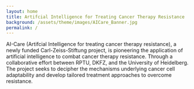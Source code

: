 ```yaml
---
layout: home
title: Artifcial Intelligence for Treating Cancer Therapy Resistance
background: /assets/theme/images/AICare_Banner.jpg
permalink: /
---
```


AI-Care (Artifcial Intelligence for treating cancer therapy resistance), a newly funded Carl-Zeiss-Stiftung project, is pioneering the application of artificial intelligence to combat cancer therapy resistance. Through a collaborative effort between RPTU, DKFZ, and the University of Heidelberg. The project seeks to decipher the mechanisms underlying cancer cell adaptability and develop tailored treatment approaches to overcome resistance.
